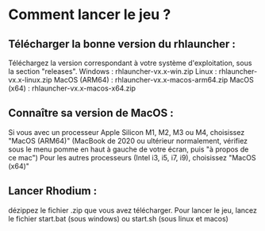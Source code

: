 # Comment lancer le jeu ?

## Télécharger la bonne version du rhlauncher :
Téléchargez la version correspondant à votre système d'exploitation, sous la section "releases".
Windows : rhlauncher-vx.x-win.zip
Linux : rhlauncher-vx.x-linux.zip
MacOS (ARM64) : rhlauncher-vx.x-macos-arm64.zip
MacOS (x64) : rhlauncher-vx.x-macos-x64.zip

## Connaître sa version de MacOS :
Si vous avec un processeur Apple Silicon M1, M2, M3 ou M4, choisissez "MacOS (ARM64)"
(MacBook de 2020 ou ultérieur normalement, vérifiez sous le menu pomme en haut à gauche de votre écran, puis "à propos de ce mac")
Pour les autres processeurs (Intel i3, i5, i7, i9), choisissez "MacOS (x64)"

## Lancer Rhodium :
dézippez le fichier .zip que vous avez télécharger. Pour lancer le jeu, lancez le fichier start.bat (sous windows) ou start.sh (sous linux et macos)
